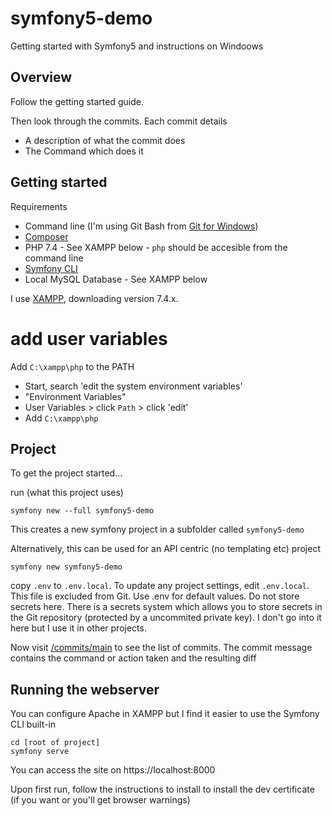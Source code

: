 # symfony5-demo
Getting started with Symfony5 and instructions on Windoows

## Overview
Follow the getting started guide.

Then look through the commits. Each commit details

* A description of what the commit does
* The Command which does it

## Getting started
Requirements

* Command line (I'm using Git Bash from [Git for Windows](https://gitforwindows.org/))
* [Composer](https://getcomposer.org/download/)
* PHP 7.4 - See XAMPP below - `php` should be accesible from the command line
* [Symfony CLI](https://symfony.com/download)
* Local MySQL Database - See XAMPP below

I use [XAMPP](https://www.apachefriends.org/download.html), downloading version 7.4.x.

# add user variables
Add `C:\xampp\php` to the PATH
* Start, search 'edit the system environment variables'
* "Environment Variables"
* User Variables > click `Path` > click 'edit'
* Add `C:\xampp\php`

## Project

To get the project started...

run (what this project uses)
```
symfony new --full symfony5-demo
```
This creates a new symfony project in a subfolder called `symfony5-demo`

Alternatively, this can be used for an API centric (no templating etc) project
```
symfony new symfony5-demo
```

copy `.env` to `.env.local`. To update any project settings, edit `.env.local`. This file is excluded from Git.
Use .env for default values. Do not store secrets here.
There is a secrets system which allows you to store secrets in the Git repository (protected by a uncommited private key).
I don't go into it here but I use it in other projects.

Now visit [/commits/main](/commits/main) to see the list of commits. The commit message contains the command or action taken and the resulting diff

## Running the webserver
You can configure Apache in XAMPP but I find it easier to use the Symfony CLI built-in

```
cd [root of project]
symfony serve
```
You can access the site on https://localhost:8000

Upon first run, follow the instructions to install to install the dev certificate (if you want or you'll get browser warnings)
